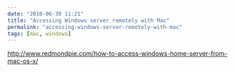 ```yaml
---
date: "2010-06-30 11:21"
title: "Accessing Windows server remotely with Mac"
permalink: "accessing-windows-server-remotely-with-mac"
tags: [mac, windows]
---
```


<a href="http://www.redmondpie.com/how-to-access-windows-home-server-from-mac-os-x/">http://www.redmondpie.com/how-to-access-windows-home-server-from-mac-os-x/</a>
